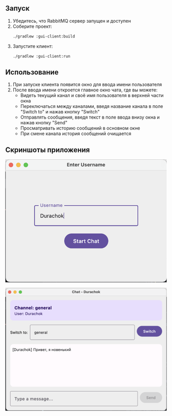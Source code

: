 ## Запуск

1. Убедитесь, что RabbitMQ сервер запущен и доступен
2. Соберите проект:
   ```bash
   ./gradlew :gui-client:build
   ```
3. Запустите клиент:
   ```bash
   ./gradlew :gui-client:run
   ```

## Использование

1. При запуске клиента появится окно для ввода имени пользователя
2. После ввода имени откроется главное окно чата, где вы можете:
   - Видеть текущий канал и своё имя пользователя в верхней части окна
   - Переключаться между каналами, введя название канала в поле "Switch to" и нажав кнопку "Switch"
   - Отправлять сообщения, введя текст в поле ввода внизу окна и нажав кнопку "Send"
   - Просматривать историю сообщений в основном окне
   - При смене канала история сообщений очищается

## Скриншоты приложения

![login.png](../docs/img/login.png)

![chat.png](../docs/img/chat.png)
